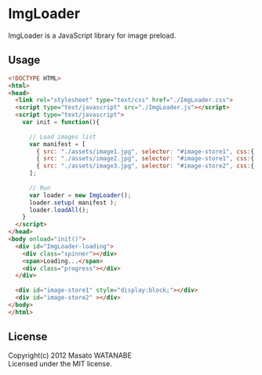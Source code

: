 # ImgLoader

ImgLoader is a JavaScript library for image preload.

## Usage

``` html
<!DOCTYPE HTML>
<html>
<head>
  <link rel="stylesheet" type="text/css" href="./ImgLoader.css">
  <script type="text/javascript" src="./ImgLoader.js"></script>
  <script type="text/javascript">
    var init = function(){
      
      // Load images list
      var manifest = [
        { src: "./assets/image1.jpg", selector: "#image-store1", css:{ height:"50px" } },
        { src: "./assets/image2.jpg", selector: "#image-store1", css:{ width:"100px", opacity:0.5 } },
        { src: "./assets/image3.jpg", selector: "#image-store2", css:{ width:"20%" } },
      ];
      
      // Run
      var loader = new ImgLoader();
      loader.setup( manifest );
      loader.loadAll();
    }
  </script>
</head>
<body onload="init()">
  <div id="ImgLoader-loading">
    <div class="spinner"></div>
    <span>Loading...</span>
    <div class="progress"></div>
  </div>
  
  <div id="image-store1" style="display:block;"></div>
  <div id="image-store2" ></div>
</body>
</html>
```

## License

Copyright(c) 2012 Masato WATANABE  
Licensed under the MIT license.

